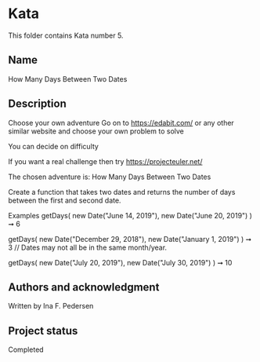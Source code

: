 # Kata 
This folder contains Kata number 5.
## Name
How Many Days Between Two Dates

## Description
Choose your own adventure
Go on to https://edabit.com/ or any other similar website and choose your own problem to solve

You can decide on difficulty

If you want a real challenge then try 
https://projecteuler.net/

The chosen adventure is:
How Many Days Between Two Dates

Create a function that takes two dates and returns the number of days between the first and second date.

Examples
getDays(
  new Date("June 14, 2019"),
  new Date("June 20, 2019")
) ➞ 6

getDays(
  new Date("December 29, 2018"),
  new Date("January 1, 2019")
) ➞ 3
// Dates may not all be in the same month/year.

getDays(
  new Date("July 20, 2019"),
  new Date("July 30, 2019")
) ➞ 10

## Authors and acknowledgment
Written by Ina F. Pedersen

## Project status
Completed